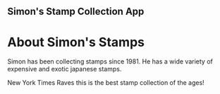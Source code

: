 Simon's Stamp Collection App
---

# About Simon's Stamps

Simon has been collecting stamps since 1981. He has a wide variety of expensive and exotic japanese stamps.

New York Times Raves this is the best stamp collection of the ages!




